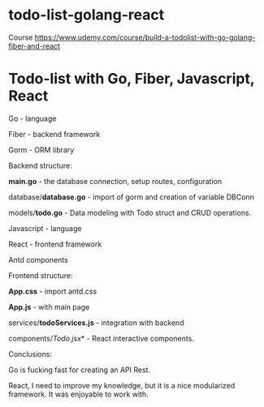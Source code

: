 # todo-list-golang-react

Course https://www.udemy.com/course/build-a-todolist-with-go-golang-fiber-and-react

# Todo-list with Go, Fiber, Javascript, React

Go - language

Fiber - backend framework

Gorm - ORM library

Backend structure:

  **main.go** - the database connection, setup routes, configuration

  database/**database.go** - import of gorm and creation of variable DBConn

  models/**todo.go** - Data modeling with Todo struct and CRUD operations. 

Javascript - language

React - frontend framework

Antd components

Frontend structure:

  **App.css** - import antd.css

  **App.js** - with main page

  services/**todoServices.js** - integration with backend

  components/**Todo*.jsx** - React interactive components.

Conclusions:

Go is fucking fast for creating an API Rest.

React, I need to improve my knowledge, but it is a nice modularized framework. It was enjoyable to work with.

